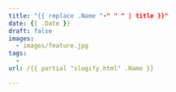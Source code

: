 ```yaml
---
title: "{{ replace .Name "-" " " | title }}"
date: {{ .Date }}
draft: false
images:
  - images/feature.jpg
tags:
  - 
url: /{{ partial "slugify.html" .Name }}

---
```


